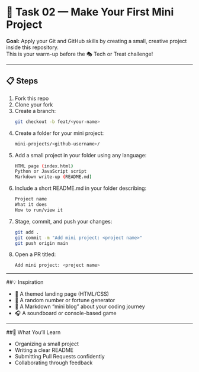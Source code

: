 # 🧠 Task 02 — Make Your First Mini Project

**Goal:** Apply your Git and GitHub skills by creating a small, creative project inside this repository.  
This is your warm-up before the 🎭 Tech or Treat challenge!

---

## 📋 Steps

1) Fork this repo  
2) Clone your fork  
3) Create a branch:  
   ```bash
   git checkout -b feat/<your-name>
4) Create a folder for your mini project:
   ```bash
   mini-projects/<github-username>/
5) Add a small project in your folder using any language:
   ```bash
   HTML page (index.html)
   Python or JavaScript script
   Markdown write-up (README.md)
6) Include a short README.md in your folder describing:
   ```bash
   Project name
   What it does
   How to run/view it
7) Stage, commit, and push your changes:
   ```bash
   git add .
   git commit -m "Add mini project: <project name>"
   git push origin main
8) Open a PR titled:
   ```bash
   Add mini project: <project name>

---

##💡 Inspiration

- 🎨 A themed landing page (HTML/CSS)
- 🔢 A random number or fortune generator
- 💬 A Markdown “mini blog” about your coding journey
- 🎧 A soundboard or console-based game

---

##🎯 What You’ll Learn

- Organizing a small project
- Writing a clear README
- Submitting Pull Requests confidently
- Collaborating through feedback
